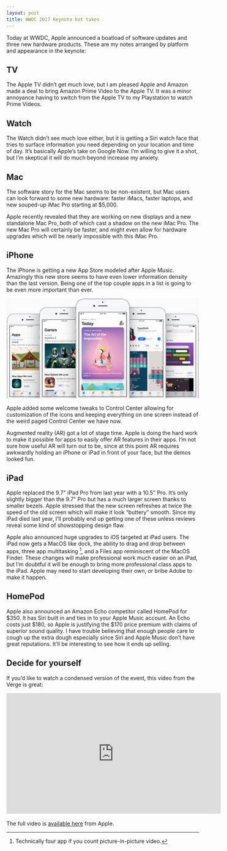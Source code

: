 ```yaml
---
layout: post
title: WWDC 2017 Keynote hot takes
---
```


Today at WWDC, Apple announced a boatload of software updates and three new hardware products. These are my notes arranged by platform and appearance in the keynote:

## TV

The Apple TV didn’t get much love, but I am pleased Apple and Amazon made a deal to bring Amazon Prime Video to the Apple TV. It was a minor annoyance having to switch from the Apple TV to my Playstation to watch Prime Videos.

## Watch

The Watch didn’t see much love either, but it is getting a Siri watch face that tries to surface information you need depending on your location and time of day. It’s basically Apple’s take on Google Now. I’m willing to give it a shot, but I’m skeptical it will do much beyond increase my anxiety.

## Mac

The software story for the Mac seems to be non-existent, but Mac users can look forward to some new hardware: faster iMacs, faster laptops, and new souped-up iMac Pro starting at $5,000. 

Apple recently revealed that they are working on new displays and a new standalone Mac Pro, both of which cast a shadow on the new iMac Pro. The new Mac Pro will certainly be faster, and might even allow for hardware upgrades which will be nearly impossible with this iMac Pro.

## iPhone

The iPhone is getting a new App Store modeled after Apple Music. Amazingly this new store seems to have even lower information density than the last version. Being one of the top couple apps in a list is going to be even more important than ever.

![The new App Store](/blog/images/2017/06/app-store.jpg)

Apple added some welcome tweaks to Control Center allowing for customization of the icons and keeping everything on one screen instead of the weird paged Control Center we have now.

Augmented reality (AR) got a lot of stage time. Apple is doing the hard work to make it possible for apps to easily offer AR features in their apps. I’m not sure how useful AR will turn out to be, since at this point AR requires awkwardly holding an iPhone or iPad in front of your face, but the demos looked fun.

## iPad

Apple replaced the 9.7" iPad Pro from last year with a 10.5" Pro. It’s only slightly bigger than the 9.7" Pro but has a much larger screen thanks to smaller bezels. Apple stressed that the new screen refreshes at twice the speed of the old screen which will make it look “buttery” smooth. Since my iPad died last year, I’ll probably end up getting one of these unless reviews reveal some kind of showstopping design flaw.

Apple also announced huge upgrades to iOS targeted at iPad users. The iPad now gets a MacOS like dock, the ability to drag and drop between apps, three app multitasking [^fourapp], and a Files app reminiscent of the MacOS Finder. These changes will make professional work much easier on an iPad, but I’m doubtful it will be enough to bring more professional class apps to the iPad. Apple may need to start developing their own, or bribe Adobe to make it happen.

## HomePod

Apple also announced an Amazon Echo competitor called HomePod for $350. It has Siri built in and ties in to your Apple Music account. An Echo costs just $180, so Apple is justifying the $170 price premium with claims of superior sound quality. I have trouble believing that enough people care to cough up the extra dough especially since Siri and Apple Music don’t have great reputations. It’ll be interesting to see how it ends up selling.

## Decide for yourself

If you’d like to watch a condensed version of the event, this video from the Verge is great:

<iframe width="560" height="315" src="https://www.youtube-nocookie.com/embed/wXLa5tprhLc?rel=0&amp;showinfo=0" frameborder="0" allowfullscreen></iframe>

The full video is [available here](https://www.apple.com/apple-events/june-2017/) from Apple.

[^fourapp]: Technically four app if you count picture-in-picture video.
